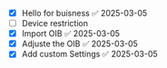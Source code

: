 - [x] Hello for buisness ✅ 2025-03-05
- [ ] Device restriction
- [x] Import OIB ✅ 2025-03-05
- [x] Adjuste the OIB ✅ 2025-03-05
- [x] Add custom Settings ✅ 2025-03-05